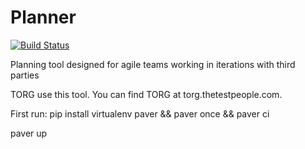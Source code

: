 # Planner
[![Build Status](https://travis-ci.org/saltpy/planner.png)](https://travis-ci.org/saltpy/planner)

Planning tool designed for agile teams working in iterations with third parties

TORG use this tool. You can find TORG at torg.thetestpeople.com.

First run:
pip install virtualenv paver && paver once && paver ci

paver up
